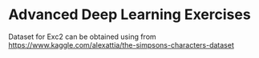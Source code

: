 # Advanced Deep Learning Exercises

Dataset for Exc2 can be obtained using from https://www.kaggle.com/alexattia/the-simpsons-characters-dataset
